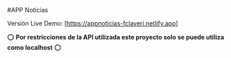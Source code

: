 #APP Noticias

Versión Live Demo: [https://appnoticias-fclaveri.netlify.app]

⭕ **Por restricciones de la API utilizada este proyecto solo se puede utiliza como localhost** ⭕
